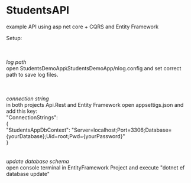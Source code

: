 # StudentsAPI
example API using asp net core + CQRS and Entity Framework


Setup:

<br/><br/>
*log path*<br/>
 open StudentsDemoApp\StudentsDemoApp/nlog.config and set correct path to save log files.
 
 <br/><br/>
 *connection string*<br/>
 in both projects Api.Rest and Entity Framework open appsettigs.json and add this key: <br/>
 "ConnectionStrings": <br/>{<br/>
    "StudentsAppDbContext": "Server=localhost;Port=3306;Database={yourDatabase};Uid=root;Pwd={yourPassword}"
  <br/>}<br/>
  <br/><br/>
  *update database schema*<br/>
  open console terminal in EntityFramework Project and execute "dotnet ef database update"



